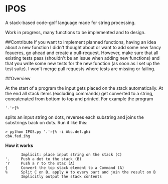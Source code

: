 # IPOS
A stack-based code-golf language made for string processing.

Work in progress, many functions to be implemented and to design.

##Contribute
If you want to implement planned functions, having an idea about a new function I didn't thought about or want to add some new fancy feaueres, go ahead and create a pull-request. However, make sure that all existing tests pass (shouldn't be an issue when adding new functions) and that you write some new tests for the new function (as soon as I set up the test suite). I won't merge pull requests where tests are missing or failing.

##Overview

At the start of a program the input gets placed on the stack automatically. At the end all stack items (excluding commands) get converted to a string, concatenated from bottom to top and printed. For example the program

```
'.'r{%
```

splits an input string on dots, reverses each substring and joins the substrings back on dots.
Run it like this:

```
> python IPOS.py '.'r{% -i Abc.def.ghi
cbA.fed.ihg
```

**How it works**
```
       Implicit: place input string on the stack (C)
'.     Push a dot to the stack (B)
'r     Push a r to the stac (A)
{      Convert the top stack element to a Command (A)
%      Split C on B, apply A to every part and join the result on B
       Implicitly output the stack contents
```
